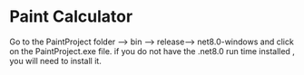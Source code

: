 # Paint Calculator

Go to the PaintProject folder --> bin --> release--> net8.0-windows and click on the PaintProject.exe file.
if you do not have the .net8.0 run time installed , you will need to install it.
